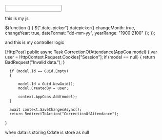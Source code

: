  <div class="col-sm-2">
     <input asp-for="Cdate" class="form-control form-control-sm date-picker" id="Cdate"autocomplete="off"  type="text">
 </div>

this is my js 

$(function () {
    $(".date-picker").datepicker({
        changeMonth: true,
        changeYear: true,
        dateFormat: "dd-mm-yy",
        yearRange: "1900:2100"
    });
});

and this is my controller logic 

  [HttpPost]
  public async Task<IActionResult> CorrectionOfAttendance(AppCoa model)
  {
      var user = HttpContext.Request.Cookies["Session"];
      if (model == null)
      {
          return BadRequest("Invalid data.");
      }

      if (model.Id == Guid.Empty)
      {
         
          model.Id = Guid.NewGuid();
          model.CreatedBy = user;
          
          context.AppCoas.Add(model);
      }
    
      await context.SaveChangesAsync();
      return RedirectToAction("CorrectionOfAttendance");
  }

when data is storing Cdate is store as null

